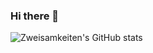 ### Hi there 👋

<!--
**Zweisamkeiten/Zweisamkeiten** is a ✨ _special_ ✨ repository because its `README.md` (this file) appears on your GitHub profile.

Here are some ideas to get you started:

- 🔭 I’m currently working on ...
- 🌱 I’m currently learning ...
- 👯 I’m looking to collaborate on ...
- 🤔 I’m looking for help with ...
- 💬 Ask me about ...
- 📫 How to reach me: ...
- 😄 Pronouns: ...
- ⚡ Fun fact: ...
-->
![Zweisamkeiten's GitHub stats](https://github-readme-stats.vercel.app/api?username=zweisamkeiten&show_icons=true&theme=tokyonight)
